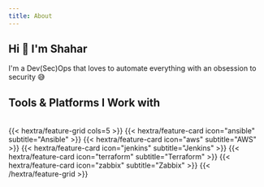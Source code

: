 ```yaml
---
title: About
---
```


## Hi 👋 I'm Shahar 
I'm a Dev(Sec)Ops that loves to automate everything with an obsession to security 😅

## Tools & Platforms I Work with 
<br />
{{< hextra/feature-grid cols=5 >}}
{{< hextra/feature-card icon="ansible" subtitle="Ansible" >}}
{{< hextra/feature-card icon="aws" subtitle="AWS" >}}
{{< hextra/feature-card icon="jenkins" subtitle="Jenkins" >}}
{{< hextra/feature-card icon="terraform" subtitle="Terraform" >}}
{{< hextra/feature-card icon="zabbix" subtitle="Zabbix" >}}
{{< /hextra/feature-grid >}}
